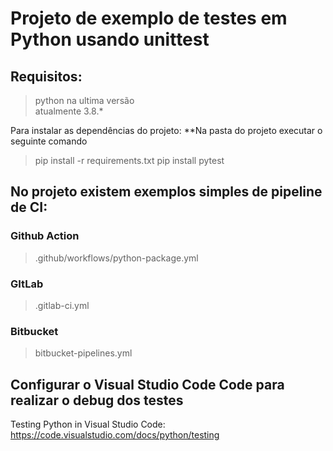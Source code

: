 # Projeto de exemplo de testes em Python usando unittest

## Requisitos:
> python na ultima versão  
> atualmente 3.8.*

Para instalar as dependências do projeto:
**Na pasta do projeto executar o seguinte comando 

> pip install -r requirements.txt
> pip install pytest
  
  
## No projeto existem exemplos simples de pipeline de CI:

### Github Action 
>.github/workflows/python-package.yml

### GItLab
>.gitlab-ci.yml

### Bitbucket
> bitbucket-pipelines.yml


## Configurar o Visual Studio Code Code para realizar o debug dos testes
Testing Python in Visual Studio Code:
https://code.visualstudio.com/docs/python/testing
